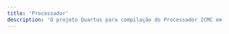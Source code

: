 ```yaml
---
title: 'Processador'
description: 'O projeto Quartus para compilação do Processador ICMC em placas FPGA'
---
```


